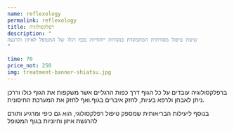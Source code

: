 ```yaml
---
name: reflexology
permalink: reflexology
title: רפלקסולוגיה
description: "
שיטת טיפול מסורתית המתמקדת בנקודות ייחודיות בכף רגלו של המטופל לאיזון והרגעה
"

time: 70
price_not: 250
img: treatment-banner-shiatsu.jpg
---
```


ברפלקסולוגיה עובדים על כל הגוף דרך כפות הרגליים אשר משקפות את הגוף כולו וררכן ניתן לאבחן ולרפא בעיות, לחזק איברים בגוף.ואף לחזק את המערכת החיסונית.

בנוסף ליעילות הבריאותית שמספק טיפול רפלקסולוגי, הוא גם כיפי  ומרגיע ותורם להרגשת איזון וחיוניות בגוף המטופל



